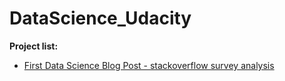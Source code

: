 # DataScience_Udacity

**Project list:**
- [First Data Science Blog Post - stackoverflow survey analysis](https://github.com/kevingao1136/DataScience_Udacity/tree/master/Project1_stackoverflow_analysis)
